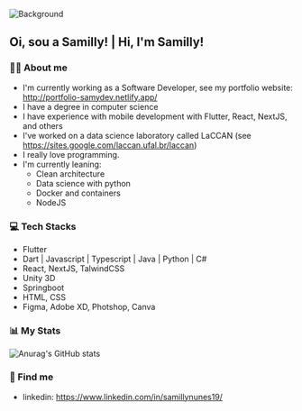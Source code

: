 ![Background](https://img.freepik.com/free-vector/web-development_73903-164.jpg?size=626&ext=jpg&ga=GA1.2.1030426669.1618185600)

## Oi, sou a Samilly! |  Hi, I'm Samilly!

### 👩‍💻 About me
- I'm currently working as a Software Developer, see my portfolio website: http://portfolio-samydev.netlify.app/ 
- I have a degree in computer science
- I have experience with mobile development with Flutter, React, NextJS, and others
- I've worked on a data science laboratory called LaCCAN (see https://sites.google.com/laccan.ufal.br/laccan)
- I really love programming.
- I'm currently leaning:
  - Clean architecture
  - Data science with python
  - Docker and containers
  - NodeJS

### 💻 Tech Stacks
- Flutter
- Dart | Javascript | Typescript | Java | Python | C#
- React, NextJS, TalwindCSS
- Unity 3D
- Springboot
- HTML, CSS
- Figma, Adobe XD, Photshop, Canva

### 📊 My Stats
![Anurag's GitHub stats](https://github-readme-stats.vercel.app/api?username=SamillyNunes&show_icons=true&theme=tokyonight)

### 📌 Find me
- linkedin: https://www.linkedin.com/in/samillynunes19/

